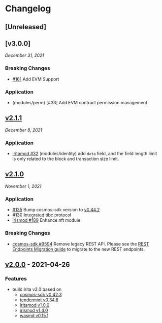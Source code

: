 <!--
Guiding Principles:

Changelogs are for humans, not machines.
There should be an entry for every single version.
The same types of changes should be grouped.
Versions and sections should be linkable.
The latest version comes first.
The release date of each version is displayed.
Mention whether you follow Semantic Versioning.

Usage:

Change log entries are to be added to the Unreleased section under the
appropriate stanza (see below). Each entry should ideally include a tag and
the Github issue reference in the following format:

* (<tag>) \#<issue-number> message

The issue numbers will later be link-ified during the release process so you do
not have to worry about including a link manually, but you can if you wish.

Types of changes (Stanzas):

"Features" for new features.
"Improvements" for changes in existing functionality.
"Deprecated" for soon-to-be removed features.
"Bug Fixes" for any bug fixes.
"Breaking" for breaking API changes.

Ref: https://keepachangelog.com/en/1.0.0/
-->

# Changelog

## [Unreleased]

## [v3.0.0]
*December 31, 2021*

### Breaking Changes

* [\#161](https://github.com/bianjieai/irita/pull/161) Add EVM Support

### Application

* (modules/perm) [#33]  Add EVM contract permission management

## [v2.1.1]
*December 8, 2021*
### Application

* [iritamod \#32](https://github.com/bianjieai/iritamod/pull/32) (modules/identity) add `data` field, and the field length limit is only related to the block and transaction size limit.

## [v2.1.0]

*November 1, 2021*

### Application


* [\#135](https://github.com/bianjieai/irita/pull/135) Bump cosmos-sdk version to [v0.44.2](https://github.com/cosmos/cosmos-sdk/releases/tag/v0.44.2)
* [\#130](https://github.com/bianjieai/irita/pull/130) Integrated tibc protocol
* [irismod \#189](https://github.com/irisnet/irismod/pull/189) Enhance nft module

### Breaking Changes

* [cosmos-sdk \#9594](https://github.com/cosmos/cosmos-sdk/pull/9594) Remove legacy REST API. Please see the [REST Endpoints Migration guide](https://docs.cosmos.network/master/migrations/rest.html) to migrate to the new REST endpoints.


## [v2.0.0] - 2021-04-26

### Features

* build irita v2.0 based on
  * [cosmos-sdk v0.42.3](https://github.com/bianjieai/cosmos-sdk/releases/tag/v0.42.3-irita-210413)
  * [tendermint v0.34.8](https://github.com/bianjieai/tendermint/releases/tag/v0.34.8-irita-210413)
  * [iritamod v1.0.0](https://github.com/bianjieai/iritamod/releases/tag/v1.0.0)
  * [irismod v1.4.0](https://github.com/irisnet/irismod/releases/tag/v1.4.0)
  * [wasmd v0.15.1](https://github.com/CosmWasm/wasmd/releases/tag/v0.15.1)

<!-- Release links -->

[v2.1.1]: https://github.com/bianjieai/irita/releases/tag/v2.1.1
[v2.1.0]: https://github.com/bianjieai/irita/releases/tag/v2.1.0
[v2.0.0]: https://github.com/bianjieai/irita/releases/tag/v2.0.0
